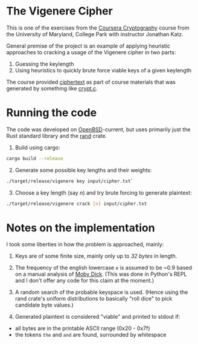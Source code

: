 # The Vigenere Cipher

This is one of the exercises from the [Coursera Cryptography](https://www.coursera.org/learn/cryptography/) course from the University of Maryland, College Park with instructor Jonathan Katz.

General premise of the project is an example of applying heuristic approaches to cracking a usage of the Vigenere cipher in two parts:

1. Guessing the keylength
2. Using heuristics to quickly brute force viable keys of a given keylength

The course provided [ciphertext](./input/cipher.txt) as part of course materials that was generated by something like [crypt.c](./crypt.c).

# Running the code
The code was developed on [OpenBSD](http://www.openbsd.org)-current, but uses primarily just the Rust standard library and the [rand](https://crates.io/crates/rand) crate.

1. Build using cargo:

```bash
cargo build --release
```

2. Generate some possible key lengths and their weights:

```bash
./target/release/vigenere key input/cipher.txt`
```

3. Choose a key length (say _n_) and try brute forcing to generate plaintext:

```bash
./target/release/vigenere crack [n] input/cipher.txt
```

# Notes on the implementation
I took some liberties in how the problem is approached, mainly:

1. Keys are of some finite size, mainly only up to _32 bytes_ in length.

2. The frequency of the english lowercase `e` is assumed to be ~0.9 based on a manual analysis of [Moby Dick](./input/moby_dick.txt). (This was done in Python's REPL and I don't offer any code for this claim at the moment.)

3. A random search of the probable keyspace is used. (Hence using the rand crate's uniform distributions to basically "roll dice" to pick candidate byte values.)

4. Generated plaintext is considered "viable" and printed to stdout if:
- all bytes are in the printable ASCII range (0x20 - 0x7f)
- the tokens `the` and `and` are found, surrounded by whitespace
